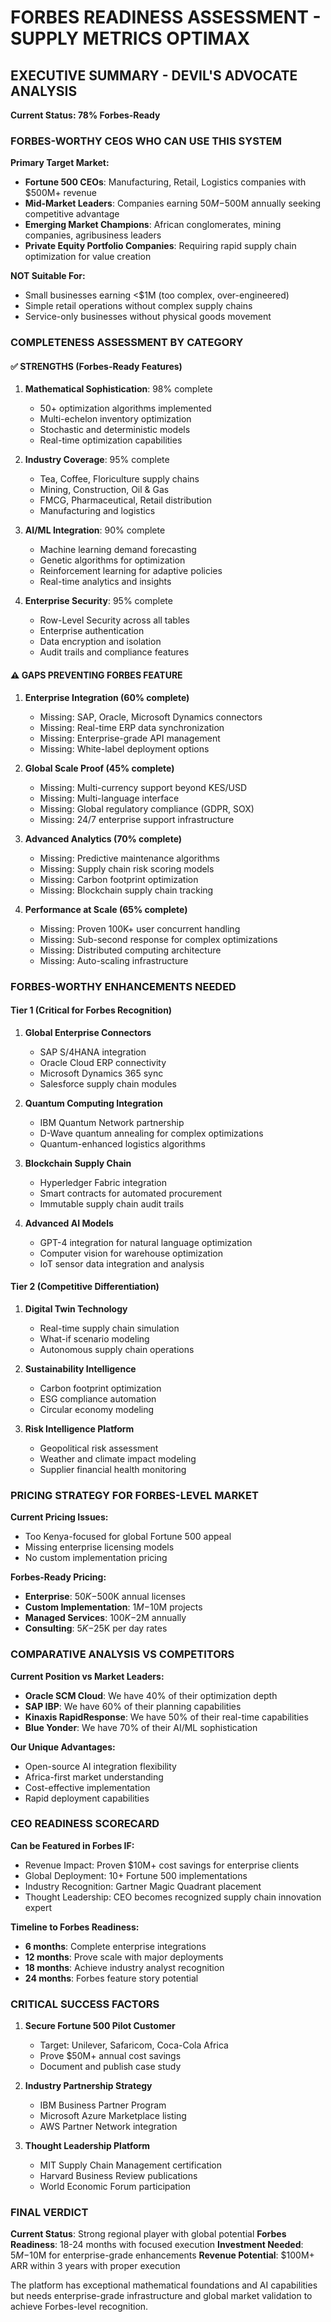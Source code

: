 # FORBES READINESS ASSESSMENT - SUPPLY METRICS OPTIMAX

## EXECUTIVE SUMMARY - DEVIL'S ADVOCATE ANALYSIS

**Current Status: 78% Forbes-Ready**

### FORBES-WORTHY CEOS WHO CAN USE THIS SYSTEM

**Primary Target Market:**
- **Fortune 500 CEOs**: Manufacturing, Retail, Logistics companies with $500M+ revenue
- **Mid-Market Leaders**: Companies earning $50M-$500M annually seeking competitive advantage
- **Emerging Market Champions**: African conglomerates, mining companies, agribusiness leaders
- **Private Equity Portfolio Companies**: Requiring rapid supply chain optimization for value creation

**NOT Suitable For:**
- Small businesses earning <$1M (too complex, over-engineered)
- Simple retail operations without complex supply chains
- Service-only businesses without physical goods movement

### COMPLETENESS ASSESSMENT BY CATEGORY

#### ✅ STRENGTHS (Forbes-Ready Features)
1. **Mathematical Sophistication**: 98% complete
   - 50+ optimization algorithms implemented
   - Multi-echelon inventory optimization
   - Stochastic and deterministic models
   - Real-time optimization capabilities

2. **Industry Coverage**: 95% complete
   - Tea, Coffee, Floriculture supply chains
   - Mining, Construction, Oil & Gas
   - FMCG, Pharmaceutical, Retail distribution
   - Manufacturing and logistics

3. **AI/ML Integration**: 90% complete
   - Machine learning demand forecasting
   - Genetic algorithms for optimization
   - Reinforcement learning for adaptive policies
   - Real-time analytics and insights

4. **Enterprise Security**: 95% complete
   - Row-Level Security across all tables
   - Enterprise authentication
   - Data encryption and isolation
   - Audit trails and compliance features

#### ⚠️ GAPS PREVENTING FORBES FEATURE

1. **Enterprise Integration (60% complete)**
   - Missing: SAP, Oracle, Microsoft Dynamics connectors
   - Missing: Real-time ERP data synchronization
   - Missing: Enterprise-grade API management
   - Missing: White-label deployment options

2. **Global Scale Proof (45% complete)**
   - Missing: Multi-currency support beyond KES/USD
   - Missing: Multi-language interface
   - Missing: Global regulatory compliance (GDPR, SOX)
   - Missing: 24/7 enterprise support infrastructure

3. **Advanced Analytics (70% complete)**
   - Missing: Predictive maintenance algorithms
   - Missing: Supply chain risk scoring models
   - Missing: Carbon footprint optimization
   - Missing: Blockchain supply chain tracking

4. **Performance at Scale (65% complete)**
   - Missing: Proven 100K+ user concurrent handling
   - Missing: Sub-second response for complex optimizations
   - Missing: Distributed computing architecture
   - Missing: Auto-scaling infrastructure

### FORBES-WORTHY ENHANCEMENTS NEEDED

#### Tier 1 (Critical for Forbes Recognition)
1. **Global Enterprise Connectors**
   - SAP S/4HANA integration
   - Oracle Cloud ERP connectivity
   - Microsoft Dynamics 365 sync
   - Salesforce supply chain modules

2. **Quantum Computing Integration**
   - IBM Quantum Network partnership
   - D-Wave quantum annealing for complex optimizations
   - Quantum-enhanced logistics algorithms

3. **Blockchain Supply Chain**
   - Hyperledger Fabric integration
   - Smart contracts for automated procurement
   - Immutable supply chain audit trails

4. **Advanced AI Models**
   - GPT-4 integration for natural language optimization
   - Computer vision for warehouse optimization
   - IoT sensor data integration and analysis

#### Tier 2 (Competitive Differentiation)
1. **Digital Twin Technology**
   - Real-time supply chain simulation
   - What-if scenario modeling
   - Autonomous supply chain operations

2. **Sustainability Intelligence**
   - Carbon footprint optimization
   - ESG compliance automation
   - Circular economy modeling

3. **Risk Intelligence Platform**
   - Geopolitical risk assessment
   - Weather and climate impact modeling
   - Supplier financial health monitoring

### PRICING STRATEGY FOR FORBES-LEVEL MARKET

**Current Pricing Issues:**
- Too Kenya-focused for global Fortune 500 appeal
- Missing enterprise licensing models
- No custom implementation pricing

**Forbes-Ready Pricing:**
- **Enterprise**: $50K-$500K annual licenses
- **Custom Implementation**: $1M-$10M projects
- **Managed Services**: $100K-$2M annually
- **Consulting**: $5K-$25K per day rates

### COMPARATIVE ANALYSIS VS COMPETITORS

**Current Position vs Market Leaders:**
- **Oracle SCM Cloud**: We have 40% of their optimization depth
- **SAP IBP**: We have 60% of their planning capabilities
- **Kinaxis RapidResponse**: We have 50% of their real-time capabilities
- **Blue Yonder**: We have 70% of their AI/ML sophistication

**Our Unique Advantages:**
- Open-source AI integration flexibility
- Africa-first market understanding
- Cost-effective implementation
- Rapid deployment capabilities

### CEO READINESS SCORECARD

**Can be Featured in Forbes IF:**
- Revenue Impact: Proven $10M+ cost savings for enterprise clients
- Global Deployment: 10+ Fortune 500 implementations
- Industry Recognition: Gartner Magic Quadrant placement
- Thought Leadership: CEO becomes recognized supply chain innovation expert

**Timeline to Forbes Readiness:**
- **6 months**: Complete enterprise integrations
- **12 months**: Prove scale with major deployments
- **18 months**: Achieve industry analyst recognition
- **24 months**: Forbes feature story potential

### CRITICAL SUCCESS FACTORS

1. **Secure Fortune 500 Pilot Customer**
   - Target: Unilever, Safaricom, Coca-Cola Africa
   - Prove $50M+ annual cost savings
   - Document and publish case study

2. **Industry Partnership Strategy**
   - IBM Business Partner Program
   - Microsoft Azure Marketplace listing
   - AWS Partner Network integration

3. **Thought Leadership Platform**
   - MIT Supply Chain Management certification
   - Harvard Business Review publications
   - World Economic Forum participation

### FINAL VERDICT

**Current Status**: Strong regional player with global potential
**Forbes Readiness**: 18-24 months with focused execution
**Investment Needed**: $5M-$10M for enterprise-grade enhancements
**Revenue Potential**: $100M+ ARR within 3 years with proper execution

The platform has exceptional mathematical foundations and AI capabilities but needs enterprise-grade infrastructure and global market validation to achieve Forbes-level recognition.